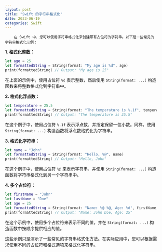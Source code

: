 ```yaml
---
layout: post
title: "Swift 的字符串格式化"
date: 2023-06-19
categories: Swift
---
```

        在 Swift 中，您可以使用字符串格式化来创建带有占位符的字符串。以下是一些常见的字符串格式化示例：

**1. 格式化整数：**

```swift
let age = 25
let formattedString = String(format: "My age is %d", age)
print(formattedString) // Output: "My age is 25"
```

在上面的示例中，使用占位符 `%d` 表示整数，然后使用 `String(format: ...)` 构造函数来将整数格式化到字符串中。

**2. 格式化浮点数：**

```swift
let temperature = 25.5
let formattedString = String(format: "The temperature is %.1f", temperature)
print(formattedString) // Output: "The temperature is 25.5"
```

在这个例子中，使用占位符 `%.1f` 表示浮点数，并指定保留一位小数。同样，使用 `String(format: ...)` 构造函数将浮点数格式化为字符串。

**3. 格式化字符串：**

```swift
let name = "John"
let formattedString = String(format: "Hello, %@", name)
print(formattedString) // Output: "Hello, John"
```

在这个例子中，使用占位符 `%@` 来表示字符串，并使用 `String(format: ...)` 构造函数将字符串格式化到另一个字符串中。

**4. 多个占位符：**

```swift
let firstName = "John"
let lastName = "Doe"
let age = 25
let formattedString = String(format: "Name: %@ %@, Age: %d", firstName, lastName, age)
print(formattedString) // Output: "Name: John Doe, Age: 25"
```

在这个示例中，使用多个占位符来表示不同的值，并在 `String(format: ...)` 构造函数中按顺序提供相应的值。

这些示例只是演示了一些常见的字符串格式化方法。在实际应用中，您可以根据需求使用不同的占位符和格式选项来格式化字符串。